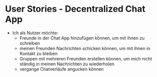 # User Stories -  Decentralized Chat App

- Ich als Nutzer möchte:
  - Freunde in der Chat App hinzufügen können, um mit ihnen zu schreiben
  - meinen Freunden Nachrichten schicken können, um mit ihnen in Kontakt zu bleiben
  - Gruppen mit mehreren Freunden erstellen können, um mich nicht ständig in meinen Nachrichten zu wiederholen 
  - vergange Chatverläufe angucken können
